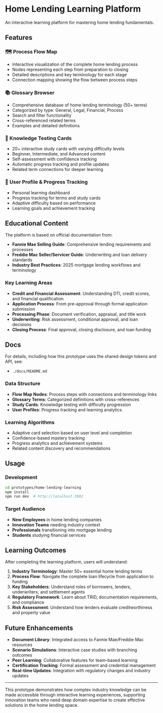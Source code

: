 # Home Lending Learning Platform

An interactive learning platform for mastering home lending fundamentals.

## Features

### 🗺️ Process Flow Map
- Interactive visualization of the complete home lending process
- Nodes representing each step from preparation to closing
- Detailed descriptions and key terminology for each stage
- Connection mapping showing the flow between process steps

### 📚 Glossary Browser
- Comprehensive database of home lending terminology (50+ terms)
- Categorized by type: General, Legal, Financial, Process
- Search and filter functionality
- Cross-referenced related terms
- Examples and detailed definitions

### 🧠 Knowledge Testing Cards
- 20+ interactive study cards with varying difficulty levels
- Beginner, Intermediate, and Advanced content
- Self-assessment with confidence tracking
- Automatic progress tracking and profile updates
- Related term connections for deeper learning

### 👤 User Profile & Progress Tracking
- Personal learning dashboard
- Progress tracking for terms and study cards
- Adaptive difficulty based on performance
- Learning goals and achievement tracking

## Educational Content

The platform is based on official documentation from:
- **Fannie Mae Selling Guide**: Comprehensive lending requirements and processes
- **Freddie Mac Seller/Servicer Guide**: Underwriting and loan delivery standards
- **Industry Best Practices**: 2025 mortgage lending workflows and terminology

### Key Learning Areas
- **Credit and Financial Assessment**: Understanding DTI, credit scores, and financial qualification
- **Application Process**: From pre-approval through formal application submission
- **Processing Phase**: Document verification, appraisal, and title work
- **Underwriting**: Risk assessment, conditional approval, and loan decisions
- **Closing Process**: Final approval, closing disclosure, and loan funding

## Docs

For details, including how this prototype uses the shared design tokens and API, see:

- `./docs/README.md`

### Data Structure
- **Flow Map Nodes**: Process steps with connections and terminology links
- **Glossary Terms**: Categorized definitions with cross-references
- **Study Cards**: Knowledge testing with difficulty progression
- **User Profiles**: Progress tracking and learning analytics

### Learning Algorithms
- Adaptive card selection based on user level and completion
- Confidence-based mastery tracking
- Progress analytics and achievement systems
- Related content discovery and recommendations

## Usage

### Development
```bash
cd prototypes/home-lending-learning
npm install
npm run dev  # http://localhost:3002
```

### Target Audience
- **New Employees** in home lending companies
- **Innovation Teams** needing industry context
- **Professionals** transitioning into mortgage lending
- **Students** studying financial services

## Learning Outcomes

After completing the learning platform, users will understand:

1. **Industry Terminology**: Master 50+ essential home lending terms
2. **Process Flow**: Navigate the complete loan lifecycle from application to funding
3. **Key Stakeholders**: Understand roles of borrowers, lenders, underwriters, and settlement agents
4. **Regulatory Framework**: Learn about TRID, documentation requirements, and compliance
5. **Risk Assessment**: Understand how lenders evaluate creditworthiness and property value

## Future Enhancements

- **Document Library**: Integrated access to Fannie Mae/Freddie Mac resources
- **Scenario Simulations**: Interactive case studies with branching outcomes
- **Peer Learning**: Collaborative features for team-based learning
- **Certification Tracking**: Formal assessment and credential management
- **Real-time Updates**: Integration with regulatory changes and industry updates

---

This prototype demonstrates how complex industry knowledge can be made accessible through interactive learning experiences, supporting innovation teams who need deep domain expertise to create effective solutions in the home lending space.